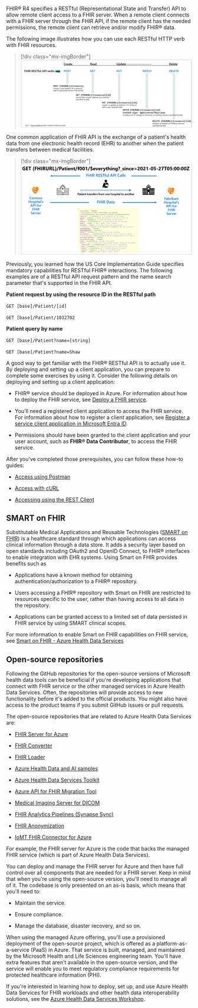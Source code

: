 FHIR® R4 specifies a RESTful (Representational State and Transfer) API to allow remote client access to a FHIR server. When a remote client connects with a FHIR server through the FHIR API, if the remote client has the needed permissions, the remote client can retrieve and/or modify FHIR® data.

The following image illustrates how you can use each RESTful HTTP verb with FHIR resources.

> [!div class="mx-imgBorder"]
> [![Timeline diagram of RESTful API verbs.](../media/verbs.png)](../media/verbs.png#lightbox)

One common application of FHIR API is the exchange of a patient's health data from one electronic health record (EHR) to another when the patient transfers between medical facilities.

> [!div class="mx-imgBorder"]
> [![Screenshot example of a patient transferring from one hospital to another.](../media/transfer.png)](../media/transfer.png#lightbox)

Previously, you learned how the US Core Implementation Guide specifies mandatory capabilities for RESTful FHIR® interactions. The following examples are of a RESTful API request pattern and the name search parameter that's supported in the FHIR API.

**Patient request by using the resource ID in the RESTful path**

`GET [base]/Patient/[id]`

`GET [base]/Patient/1032702`

**Patient query by name**

`GET [base]/Patient?name=[string]`

`GET [base]/Patient?name=Shaw`

A good way to get familiar with the FHIR® RESTful API is to actually use it. By deploying and setting up a client application, you can prepare to complete some exercises by using it. Consider the following details on deploying and setting up a client application:

- FHIR® service should be deployed in Azure. For information about how to deploy the FHIR service, see [Deploy a FHIR service](/azure/healthcare-apis/fhir/fhir-portal-quickstart/?azure-portal=true).

- You'll need a registered client application to access the FHIR service. For information about how to register a client application, see [Register a service client application in Microsoft Entra ID](/azure/healthcare-apis/register-application/?azure-portal=true).

- Permissions should have been granted to the client application and your user account, such as **FHIR® Data Contributor**, to access the FHIR service.

After you've completed those prerequisites, you can follow these how-to guides:

- [Access using Postman](/azure/healthcare-apis/fhir/use-postman/?azure-portal=true)

- [Access with cURL](/azure/healthcare-apis/fhir/using-curl?azure-portal=true&tabs=PowerShell)

- [Accessing using the REST Client](/azure/healthcare-apis/fhir/using-rest-client/?azure-portal=true)

## SMART on FHIR

Substitutable Medical Applications and Reusable Technologies ([SMART on FHIR](https://docs.smarthealthit.org/)) is a healthcare standard through which applications can access clinical information through a data store. It adds a security layer based on open standards including OAuth2 and OpenID Connect, to FHIR® interfaces to enable integration with EHR systems. Using Smart on FHIR provides benefits such as

- Applications have a known method for obtaining authentication/authorization to a FHIR® repository.

- Users accessing a FHIR® repository with Smart on FHIR are restricted to resources specific to the user, rather than having access to all data in the repository.

- Applications can be granted access to a limited set of data persisted in FHIR service by using SMART clinical scopes.

For more information to enable Smart on FHIR capabilities on FHIR service, see [Smart on FHIR - Azure Health Data Services](/azure/healthcare-apis/fhir/smart-on-fhir)

## Open-source repositories

Following the GitHub repositories for the open-source versions of Microsoft health data tools can be beneficial if you're developing applications that connect with FHIR service or the other managed services in Azure Health Data Services. Often, the repositories will provide access to new functionality before it's added to the official products. You might also have access to the product teams if you submit GitHub issues or pull requests. 

The open-source repositories that are related to Azure Health Data Services are:

- [FHIR Server for Azure](https://github.com/microsoft/fhir-server/?azure-portal=true)

- [FHIR Converter](https://github.com/microsoft/FHIR-Converter/?azure-portal=true)

- [FHIR Loader](https://github.com/microsoft/fhir-loader/?azure-portal=true)

- [Azure Health Data and AI samples](https://github.com/Azure-Samples/azure-health-data-and-ai-samples/tree/main/samples/?azure-portal=true)

- [Azure Health Data Services Toolkit](https://github.com/microsoft/azure-health-data-services-toolkit)

- [Azure API for FHIR Migration Tool](https://github.com/Azure/apiforfhir-migration-tool)

- [Medical Imaging Server for DICOM](https://github.com/microsoft/dicom-server/?azure-portal=true)

- [FHIR Analytics Pipelines (Synapse Sync)](https://github.com/microsoft/FHIR-Analytics-Pipelines/?azure-portal=true)

- [FHIR Anonymization](https://github.com/microsoft/Tools-for-Health-Data-Anonymization/?azure-portal=true)

- [IoMT FHIR Connector for Azure](https://github.com/microsoft/iomt-fhir/?azure-portal=true)

For example, the FHIR server for Azure is the code that backs the managed FHIR service (which is part of Azure Health Data Services).

You can deploy and manage the FHIR server for Azure and then have full control over all components that are needed for a FHIR server. Keep in mind that when you're using the open-source version, you'll need to manage all of it. The codebase is only presented on an as-is basis, which means that you'll need to:

- Maintain the service.

- Ensure compliance.

- Manage the database, disaster recovery, and so on.

When using the managed Azure offering, you'll use a provisioned deployment of the open-source project, which is offered as a platform-as-a-service (PaaS) in Azure. That service is built, managed, and maintained by the Microsoft Health and Life Sciences engineering team. You'll have extra features that aren't available in the open-source version, and the service will enable you to meet regulatory compliance requirements for protected healthcare information (PHI).

If you're interested in learning how to deploy, set up, and use Azure Health Data Services for FHIR workloads and other health data interoperability solutions, see the [Azure Health Data Services Workshop](https://github.com/microsoft/azure-health-data-services-workshop/?azure-portal=true).
